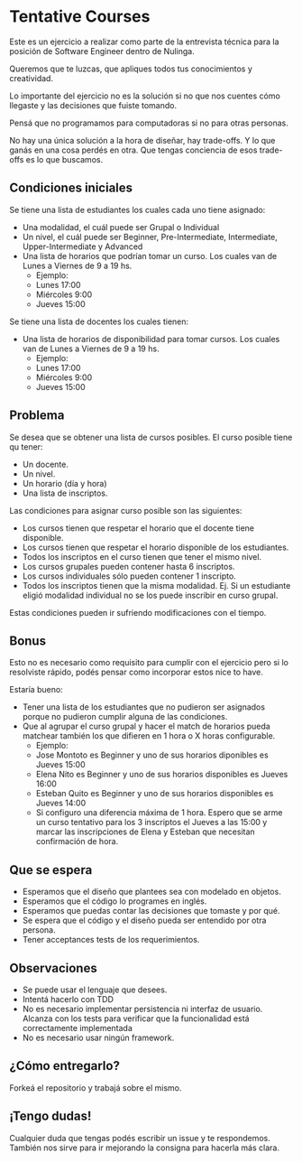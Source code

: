 # Tentative Courses

Este es un ejercicio a realizar como parte de la entrevista técnica para la posición de Software Engineer dentro de Nulinga. 

Queremos que te luzcas, que apliques todos tus conocimientos y creatividad. 

Lo importante del ejercicio no es la solución si no que nos cuentes cómo llegaste y las decisiones que fuiste tomando. 

Pensá que no programamos para computadoras si no para otras personas.

No hay una única solución a la hora de diseñar, hay trade-offs. Y lo que ganás en una cosa perdés en otra. Que tengas conciencia de esos trade-offs es lo que buscamos. 

## Condiciones iniciales
Se tiene una lista de estudiantes los cuales cada uno tiene asignado:

* Una modalidad, el cuál puede ser Grupal o Individual
* Un nivel, el cuál puede ser Beginner, Pre-Intermediate, Intermediate, Upper-Intermediate y Advanced
* Una lista de horarios que podrían tomar un curso. Los cuales van de Lunes a Viernes de 9 a 19 hs. 
  * Ejemplo: 
  * Lunes 17:00
  * Miércoles 9:00
  * Jueves 15:00

Se tiene una lista de docentes los cuales tienen: 

* Una lista de horarios de disponibilidad para tomar cursos. Los cuales van de Lunes a Viernes de 9 a 19 hs. 
  * Ejemplo: 
  * Lunes 17:00
  * Miércoles 9:00
  * Jueves 15:00

## Problema

Se desea que se obtener una lista de cursos posibles. 
El curso posible tiene qu tener: 
  
* Un docente.
* Un nivel. 
* Un horario (día y hora)
* Una lista de inscriptos.

Las condiciones para asignar curso posible son las siguientes: 

* Los cursos tienen que respetar el horario que el docente tiene disponible.
* Los cursos tienen que respetar el horario disponible de los estudiantes.
* Todos los inscriptos en el curso tienen que tener el mismo nivel.
* Los cursos grupales pueden contener hasta 6 inscriptos. 
* Los cursos individuales sólo pueden contener 1 inscripto.
* Todos los inscriptos tienen que la misma modalidad. Ej. Si un estudiante eligió modalidad individual no se los puede inscribir en curso grupal.

Estas condiciones pueden ir sufriendo modificaciones con el tiempo. 

## Bonus

Esto no es necesario como requisito para cumplir con el ejercicio pero si lo resolviste rápido, podés pensar como incorporar estos nice to have.

Estaría bueno:

* Tener una lista de los estudiantes que no pudieron ser asignados porque no pudieron cumplir alguna de las condiciones.
* Que al agrupar el curso grupal y hacer el match de horarios pueda matchear también los que difieren en 1 hora o X horas configurable.
  * Ejemplo:
  * Jose Montoto es Beginner y uno de sus horarios diponibles es Jueves 15:00
  * Elena Nito es Beginner y uno de sus horarios disponibles es Jueves 16:00
  * Esteban Quito es Beginner y uno de sus horarios disponibles es Jueves 14:00 
  * Si configuro una diferencia máxima de 1 hora. Espero que se arme un curso tentativo para los 3 inscriptos el Jueves a las 15:00 y marcar las inscripciones de Elena y Esteban que necesitan confirmación de hora.


## Que se espera

* Esperamos que el diseño que plantees sea con modelado en objetos.
* Esperamos que el código lo programes en inglés. 
* Esperamos que puedas contar las decisiones que tomaste y por qué.
* Se espera que el código y el diseño pueda ser entendido por otra persona.
* Tener acceptances tests de los requerimientos. 

## Observaciones

* Se puede usar el lenguaje que desees.
* Intentá hacerlo con TDD
* No es necesario implementar persistencia ni interfaz de usuario. Alcanza con los tests para verificar que la funcionalidad está correctamente implementada
* No es necesario usar ningún framework. 

## ¿Cómo entregarlo?

Forkeá el repositorio y trabajá sobre el mismo. 

## ¡Tengo dudas!

Cualquier duda que tengas podés escribir un issue y te respondemos. También nos sirve para ir mejorando la consigna para hacerla más clara. 